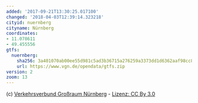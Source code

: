 ```yaml
---
added: '2017-09-21T13:30:25.017100'
changed: '2018-04-03T12:39:14.323218'
cityid: nuernberg
cityname: Nürnberg
coordinates:
- 11.078611
- 49.455556
gtfs:
  nuernberg:
    sha256: 3a401070ab00ee55d981c5ad3b36715a276259a3373dd1d6362aaf98cc8d04f2
    url: https://www.vgn.de/opendata/gtfs.zip
version: 2
zoom: 13
---
```


(c) [Ver­kehrs­ver­bund Groß­raum Nürn­berg](https://www.vgn.de/web-entwickler/open-data/) - [Lizenz: CC By 3.0](https://creativecommons.org/licenses/by/3.0/de/)
